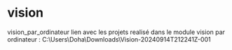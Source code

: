 # vision
vision_par_ordinateur
lien avec les projets realisé dans le module vision par ordinateur 
:
C:\Users\Doha\Downloads\Vision-20240914T212241Z-001

